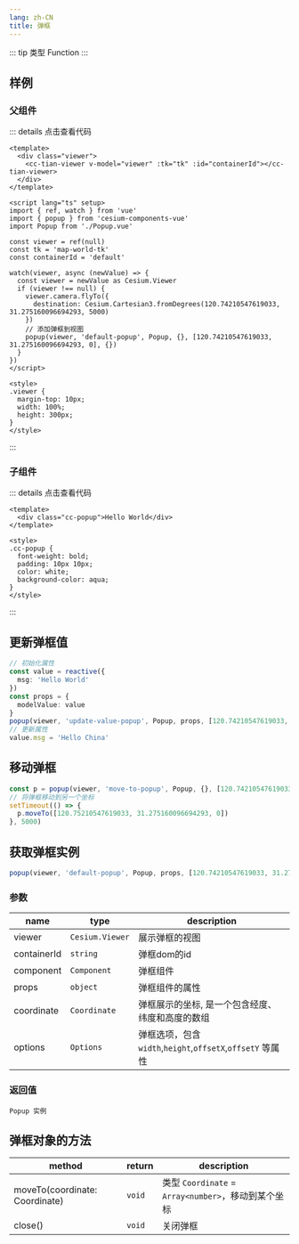 ```yaml
---
lang: zh-CN
title: 弹框
---
```


::: tip 类型
Function
:::

## 样例

<PopupDefault />

### 父组件

::: details 点击查看代码

```vue
<template>
  <div class="viewer">
    <cc-tian-viewer v-model="viewer" :tk="tk" :id="containerId"></cc-tian-viewer>
  </div>
</template>

<script lang="ts" setup>
import { ref, watch } from 'vue'
import { popup } from 'cesium-components-vue'
import Popup from './Popup.vue'

const viewer = ref(null)
const tk = 'map-world-tk'
const containerId = 'default'

watch(viewer, async (newValue) => {
  const viewer = newValue as Cesium.Viewer
  if (viewer !== null) {
    viewer.camera.flyTo({
      destination: Cesium.Cartesian3.fromDegrees(120.74210547619033, 31.275160096694293, 5000)
    })
    // 添加弹框到视图
    popup(viewer, 'default-popup', Popup, {}, [120.74210547619033, 31.275160096694293, 0], {})
  }
})
</script>

<style>
.viewer {
  margin-top: 10px;
  width: 100%;
  height: 300px;
}
</style>
```

:::

### 子组件

::: details 点击查看代码

```vue
<template>
  <div class="cc-popup">Hello World</div>
</template>

<style>
.cc-popup {
  font-weight: bold;
  padding: 10px 10px;
  color: white;
  background-color: aqua;
}
</style>
```

:::

## 更新弹框值

<PopupUpdateValue />

```ts
// 初始化属性
const value = reactive({
  msg: 'Hello World'
})
const props = {
  modelValue: value
}
popup(viewer, 'update-value-popup', Popup, props, [120.74210547619033, 31.275160096694293, 0], {})
// 更新属性
value.msg = 'Hello China'
```

## 移动弹框

<PopupMoveTo />

```ts
const p = popup(viewer, 'move-to-popup', Popup, {}, [120.74210547619033, 31.275160096694293, 0], {})
// 将弹框移动到另一个坐标
setTimeout(() => {
  p.moveTo([120.75210547619033, 31.275160096694293, 0])
}, 5000)
```

## 获取弹框实例

```ts
popup(viewer, 'default-popup', Popup, props, [120.74210547619033, 31.275160096694293, 0], {})
```

### 参数

| name        | type            | description                                                |
| ----------- | --------------- | ---------------------------------------------------------- |
| viewer      | `Cesium.Viewer` | 展示弹框的视图                                             |
| containerId | `string`        | 弹框dom的id                                                |
| component   | `Component`     | 弹框组件                                                   |
| props       | `object`        | 弹框组件的属性                                             |
| coordinate  | `Coordinate`    | 弹框展示的坐标, 是一个包含经度、纬度和高度的数组           |
| options     | `Options`       | 弹框选项，包含 `width`,`height`,`offsetX`,`offsetY` 等属性 |

### 返回值

`Popup 实例`

## 弹框对象的方法

| method                         | return | description                                         |
| ------------------------------ | ------ | --------------------------------------------------- |
| moveTo(coordinate: Coordinate) | `void` | 类型 `Coordinate` = `Array<number>`，移动到某个坐标 |
| close()                        | `void` | 关闭弹框                                            |
